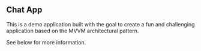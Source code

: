 ## **Chat App**
This is a demo application built with the goal to create a fun and challenging application based on the MVVM architectural pattern.

See below for more information.

